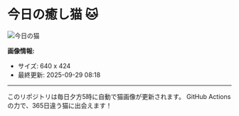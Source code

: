 # 今日の癒し猫 🐱

![今日の猫](https://cdn2.thecatapi.com/images/dlh.jpg)

**画像情報:**
- サイズ: 640 x 424
- 最終更新: 2025-09-29 08:18

---

このリポジトリは毎日夕方5時に自動で猫画像が更新されます。
GitHub Actionsの力で、365日違う猫に出会えます！
